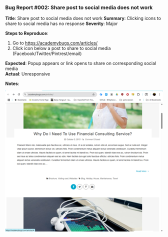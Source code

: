 ### Bug Report #002: Share post to social media does not work

**Title**: Share post to social media does not work
**Summary**: Clicking icons to share to social media has no response
**Severity**: Major  

**Steps to Reproduce**:  
1. Go to https://academybugs.com/articles/
2. Click icon below a post to share to social media (Facebook/Twitter/Pintrest/email)

**Expected**: Popup appears or link opens to share on corresponding social media  
**Actual**: Unresponsive

**Notes**: 

![social-media-share.png](bug-hunt-1/bugs/social-media-share.png)
